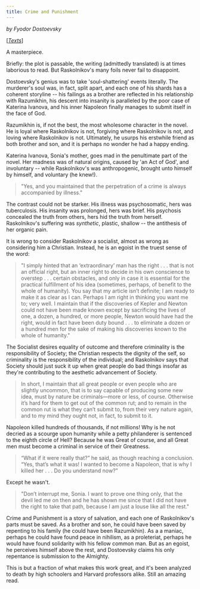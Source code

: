 ```yaml
---
title: Crime and Punishment
---
```

*by Fyodor Dostoevsky*

[[*Texts*](/texts)]

A masterpiece. 

Briefly: the plot is passable, the writing (admittedly translated) is at times laborious to read. But Raskolnikov's many foils never fail to disappoint. 

Dostoevsky's genius was to take 'soul-shattering' events literally. The murderer's soul was, in fact, split apart, and each one of his shards has a coherent storyline -- his failings as a brother are reflected in his relationship with Razumikhin, his descent into insanity is paralleled by the poor case of Katerina Ivanova, and his inner Napoleon finally manages to submit itself in the face of God. 

Razumikhin is, if not the best, the most wholesome character in the novel. He is loyal where Raskolnikov is not, forgiving where Raskolnikov is not, and loving where Raskolnikov is not. Ultimately, he usurps his erstwhile friend as both brother and son, and it is perhaps no wonder he had a happy ending. 

Katerina Ivanova, Sonia's mother, goes mad in the penultimate part of the novel. Her madness was of natural origins, caused by 'an Act of God', and involuntary -- while Raskolnikov's was anthropogenic, brought unto himself by himself, and voluntary (he knew!). 

<blockquote>"Yes, and you maintained that the perpetration of a crime is always accompanied by illness." </blockquote>

The contrast could not be starker. His illness was psychosomatic, hers was tuberculosis. His insanity was prolonged, hers was brief. His psychosis concealed the truth from others, hers hid the truth from herself. Raskolnikov's suffering was *synthetic*, plastic, shallow -- the antithesis of her organic pain.

It is wrong to consider Raskolnikov a socialist, almost as wrong as considering him a Christian. Instead, he is an egoist in the truest sense of the word:

<blockquote>"I simply hinted that an ‘extraordinary’ man has the right . . . that is not an official right, but an inner right to decide in his own conscience to overstep . . . certain obstacles, and only in case it is essential for the practical fulfillment of his idea (sometimes, perhaps, of benefit to the whole of humanity). You say that my article isn’t definite; I am ready to make it as clear as I can. Perhaps I am right in thinking you want me to; very well. I maintain that if the discoveries of Kepler and Newton could not have been made known except by sacrificing the lives of one, a dozen, a hundred, or more people, Newton would have had the right, would in fact have been duty bound . . . to eliminate a dozen or a hundred men for the sake of making his discoveries known to the whole of humanity."</blockquote>

The Socialist desires equality of outcome and therefore criminality is the responsibility of Society; the Christian respects the dignity of the self, so criminality is the responsibility of the individual; and Raskolnikov says that Society should just suck it up when great people do bad things insofar as they're contributing to the aesthetic advancement of Society. 

<blockquote>In short, I maintain that all great people or even people who are slightly uncommon, that is to say capable of producing some new idea, must by nature be criminals—more or less, of course. Otherwise it’s hard for them to get out of the common rut; and to remain in the common rut is what they can’t submit to, from their very nature again, and to my mind they ought not, in fact, to submit to it.</blockquote>

Napoleon killed hundreds of thousands, if not millions! Why is he not decried as a scourge upon humanity while a petty philanderer is sentenced to the eighth circle of Hell? Because he was Great of course, and all Great men must become a criminal in service of their Greatness. 

<blockquote>“What if it were really that?” he said, as though reaching a conclusion. “Yes, that’s what it was! I wanted to become a Napoleon, that is why I killed her . . . Do you understand now?”</blockquote>

Except he wasn't.

<blockquote>"Don’t interrupt me, Sonia. I want to prove one thing only, that the devil led me on then and he has shown me since that I did not have the right to take that path, because I am just a louse like all the rest."</blockquote>

Crime and Punishment is a story of salvation, and each one of Raskolnikov's parts must be saved. As a brother and son, he could have been saved by repenting to his family (he could have been Razumikhin). As a a maniac, perhaps he could have found peace in nihilism, as a proleteriat, perhaps he would have found solidarity with his fellow common man. But as an egoist, he perceives himself above the rest, and Dostoevsky claims his only repentance is submission to the Almighty.

This is but a fraction of what makes this work great, and it's been analyzed to death by high schoolers and Harvard professors alike. Still an amazing read.